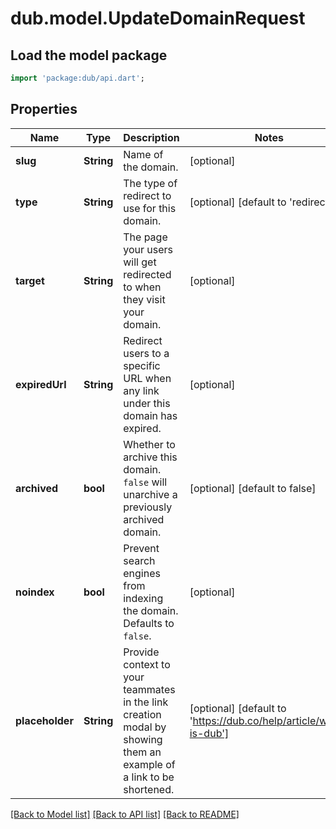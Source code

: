 # dub.model.UpdateDomainRequest

## Load the model package
```dart
import 'package:dub/api.dart';
```

## Properties
Name | Type | Description | Notes
------------ | ------------- | ------------- | -------------
**slug** | **String** | Name of the domain. | [optional] 
**type** | **String** | The type of redirect to use for this domain. | [optional] [default to 'redirect']
**target** | **String** | The page your users will get redirected to when they visit your domain. | [optional] 
**expiredUrl** | **String** | Redirect users to a specific URL when any link under this domain has expired. | [optional] 
**archived** | **bool** | Whether to archive this domain. `false` will unarchive a previously archived domain. | [optional] [default to false]
**noindex** | **bool** | Prevent search engines from indexing the domain. Defaults to `false`. | [optional] 
**placeholder** | **String** | Provide context to your teammates in the link creation modal by showing them an example of a link to be shortened. | [optional] [default to 'https://dub.co/help/article/what-is-dub']

[[Back to Model list]](../README.md#documentation-for-models) [[Back to API list]](../README.md#documentation-for-api-endpoints) [[Back to README]](../README.md)


